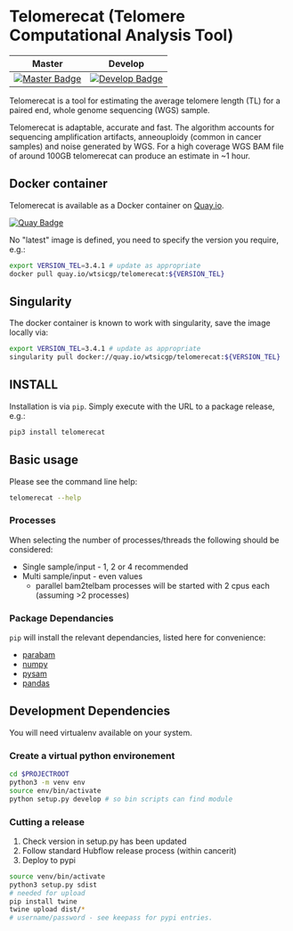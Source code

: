 # Telomerecat (Telomere Computational Analysis Tool)

| Master                                        | Develop                                         |
| --------------------------------------------- | ----------------------------------------------- |
| [![Master Badge][travis-master]][travis-base] | [![Develop Badge][travis-develop]][travis-base] |

Telomerecat is a tool for estimating the average telomere length (TL) for a paired end, whole genome sequencing (WGS) sample.

Telomerecat is adaptable, accurate and fast. The algorithm accounts for sequencing amplification artifacts, anneouploidy (common in cancer samples) and noise generated by WGS. For a high coverage WGS BAM file of around 100GB telomerecat can produce an estimate in ~1 hour.

## Docker container

Telomerecat is available as a Docker container on [Quay.io][quay-repo].

[![Quay Badge][quay-status]][quay-repo]

No "latest" image is defined, you need to specify the version you require, e.g.:

```bash
export VERSION_TEL=3.4.1 # update as appropriate
docker pull quay.io/wtsicgp/telomerecat:${VERSION_TEL}
```

## Singularity

The docker container is known to work with singularity, save the image locally via:

```bash
export VERSION_TEL=3.4.1 # update as appropriate
singularity pull docker://quay.io/wtsicgp/telomerecat:${VERSION_TEL}
```

## INSTALL

Installation is via `pip`.  Simply execute with the URL to a package release, e.g.:

```bash
pip3 install telomerecat
```

## Basic usage

Please see the command line help:

```bash
telomerecat --help
```

### Processes

When selecting the number of processes/threads the following should be considered:

* Single sample/input - 1, 2 or 4 recommended
* Multi sample/input - even values
  * parallel bam2telbam processes will be started with 2 cpus each (assuming >2 processes)

### Package Dependancies

`pip` will install the relevant dependancies, listed here for convenience:

* [parabam](https://github.com/cancerit/parabam)
* [numpy](https://numpy.org/)
* [pysam](https://www.scipy.org/)
* [pandas](https://pandas.pydata.org/)

## Development Dependencies

You will need virtualenv available on your system.

### Create a virtual python environement

```bash
cd $PROJECTROOT
python3 -m venv env
source env/bin/activate
python setup.py develop # so bin scripts can find module
```

### Cutting a release

1. Check version in setup.py has been updated
2. Follow standard Hubflow release process (within cancerit)
3. Deploy to pypi

```bash
source venv/bin/activate
python3 setup.py sdist
# needed for upload
pip install twine
twine upload dist/*
# username/password - see keepass for pypi entries.
```

<!-- Travis -->
[travis-base]: https://travis-ci.org/cancerit/telomerecat
[travis-master]: https://travis-ci.org/cancerit/telomerecat.svg?branch=master
[travis-develop]: https://travis-ci.org/cancerit/telomerecat.svg?branch=develop

<!-- Quay.io -->
[quay-status]: https://quay.io/repository/wtsicgp/telomerecat/status
[quay-repo]: https://quay.io/repository/wtsicgp/telomerecat
[quay-builds]: https://quay.io/repository/wtsicgp/telomerecat?tab=builds
